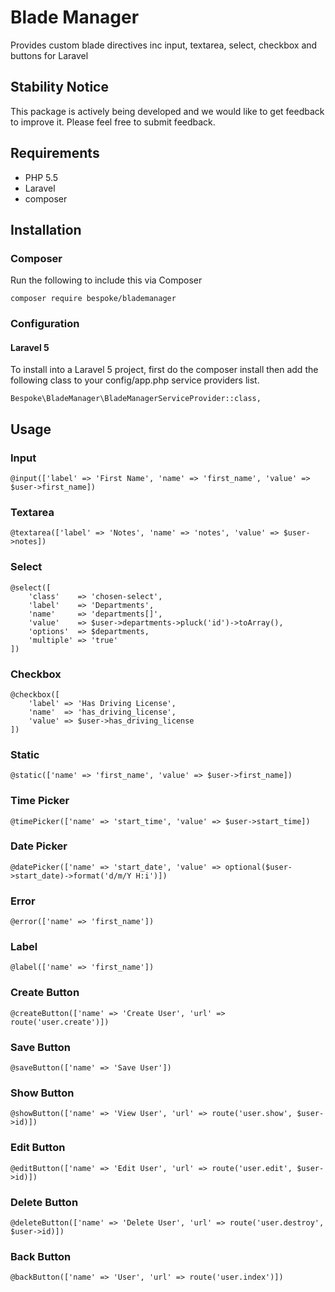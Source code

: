 # Blade Manager
Provides custom blade directives inc input, textarea, select, checkbox and buttons for Laravel


## Stability Notice
This package is actively being developed and we would like to get feedback to improve it. Please feel free to submit feedback.



## Requirements
* PHP 5.5
* Laravel
* composer



## Installation

### Composer
Run the following to include this via Composer

```
composer require bespoke/blademanager
```


### Configuration

#### Laravel 5
To install into a Laravel 5 project, first do the composer install then add the following class to your config/app.php service providers list.

```
Bespoke\BladeManager\BladeManagerServiceProvider::class,
```



## Usage

### Input
```
@input(['label' => 'First Name', 'name' => 'first_name', 'value' => $user->first_name])
```


### Textarea
```
@textarea(['label' => 'Notes', 'name' => 'notes', 'value' => $user->notes])
```


### Select
```
@select([
    'class'    => 'chosen-select',
    'label'    => 'Departments',
    'name'     => 'departments[]',
    'value'    => $user->departments->pluck('id')->toArray(),
    'options'  => $departments,
    'multiple' => 'true'
])
```


### Checkbox
```
@checkbox([
    'label' => 'Has Driving License',
    'name'  => 'has_driving_license',
    'value' => $user->has_driving_license
])
```


### Static
```
@static(['name' => 'first_name', 'value' => $user->first_name])
```


### Time Picker
```
@timePicker(['name' => 'start_time', 'value' => $user->start_time])
```


### Date Picker
```
@datePicker(['name' => 'start_date', 'value' => optional($user->start_date)->format('d/m/Y H:i')])
```


### Error
```
@error(['name' => 'first_name'])
```


### Label
```
@label(['name' => 'first_name'])
```


### Create Button
```
@createButton(['name' => 'Create User', 'url' => route('user.create')])
```


### Save Button
```
@saveButton(['name' => 'Save User'])
```


### Show Button
```
@showButton(['name' => 'View User', 'url' => route('user.show', $user->id)])
```


### Edit Button
```
@editButton(['name' => 'Edit User', 'url' => route('user.edit', $user->id)])
```


### Delete Button
```
@deleteButton(['name' => 'Delete User', 'url' => route('user.destroy', $user->id)])
```


### Back Button
```
@backButton(['name' => 'User', 'url' => route('user.index')])
```
